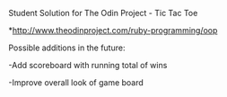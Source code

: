 Student Solution for The Odin Project - Tic Tac Toe

*http://www.theodinproject.com/ruby-programming/oop

Possible additions in the future:

-Add scoreboard with running total of wins

-Improve overall look of game board